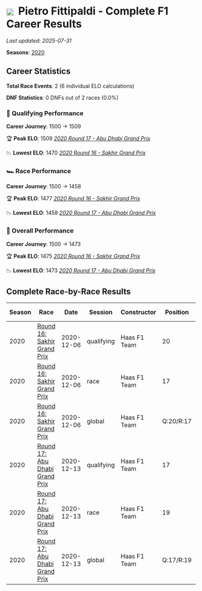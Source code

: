 # <img src="https://upload.wikimedia.org/wikipedia/commons/0/05/Flag_of_Brazil.svg" alt="Brazil" width="20" height="auto" style="vertical-align: middle; margin-right: 5px;" onerror="this.outerHTML='🇧🇷'; this.style.marginRight='5px';"/> Pietro Fittipaldi - Complete F1 Career Results

*Last updated: 2025-07-31*

**Seasons**: [2020](../seasons/2020-season-report)

## Career Statistics

**Total Race Events**: 2 (6 individual ELO calculations)

**DNF Statistics**: 0 DNFs out of 2 races (0.0%)

### 🏁 Qualifying Performance
**Career Journey**: 1500 → 1509

🏆 **Peak ELO**: 1509
   *[2020 Round 17 - Abu Dhabi Grand Prix](../seasons/2020-season-report#round-17-abu-dhabi-grand-prix)*

📉 **Lowest ELO**: 1470
   *[2020 Round 16 - Sakhir Grand Prix](../seasons/2020-season-report#round-16-sakhir-grand-prix)*

### 🏎️ Race Performance
**Career Journey**: 1500 → 1458

🏆 **Peak ELO**: 1477
   *[2020 Round 16 - Sakhir Grand Prix](../seasons/2020-season-report#round-16-sakhir-grand-prix)*

📉 **Lowest ELO**: 1458
   *[2020 Round 17 - Abu Dhabi Grand Prix](../seasons/2020-season-report#round-17-abu-dhabi-grand-prix)*

### 🌟 Overall Performance
**Career Journey**: 1500 → 1473

🏆 **Peak ELO**: 1475
   *[2020 Round 16 - Sakhir Grand Prix](../seasons/2020-season-report#round-16-sakhir-grand-prix)*

📉 **Lowest ELO**: 1473
   *[2020 Round 17 - Abu Dhabi Grand Prix](../seasons/2020-season-report#round-17-abu-dhabi-grand-prix)*


## Complete Race-by-Race Results

| Season | Race | Date | Session | Constructor | Position | Starting ELO | ELO Change | Final ELO | Teammate |
|--------|------|------|---------|-------------|----------|--------------|------------|-----------|----------|
| 2020 | [Round 16: Sakhir Grand Prix](../seasons/2020-season-report#round-16-sakhir-grand-prix) | 2020-12-06 | qualifying | Haas F1 Team | 20 | 1500 | -30 | 1470 | <img src="https://upload.wikimedia.org/wikipedia/commons/9/9c/Flag_of_Denmark.svg" alt="Denmark" width="20" height="auto" style="vertical-align: middle; margin-right: 5px;" onerror="this.outerHTML='🇩🇰'; this.style.marginRight='5px';"/> Kevin Magnussen |
| 2020 | [Round 16: Sakhir Grand Prix](../seasons/2020-season-report#round-16-sakhir-grand-prix) | 2020-12-06 | race | Haas F1 Team | 17 | 1500 | -23 | 1477 | <img src="https://upload.wikimedia.org/wikipedia/commons/9/9c/Flag_of_Denmark.svg" alt="Denmark" width="20" height="auto" style="vertical-align: middle; margin-right: 5px;" onerror="this.outerHTML='🇩🇰'; this.style.marginRight='5px';"/> Kevin Magnussen |
| 2020 | [Round 16: Sakhir Grand Prix](../seasons/2020-season-report#round-16-sakhir-grand-prix) | 2020-12-06 | global | Haas F1 Team | Q:20/R:17 | 1500 | -25 | 1475 | <img src="https://upload.wikimedia.org/wikipedia/commons/9/9c/Flag_of_Denmark.svg" alt="Denmark" width="20" height="auto" style="vertical-align: middle; margin-right: 5px;" onerror="this.outerHTML='🇩🇰'; this.style.marginRight='5px';"/> Kevin Magnussen |
| 2020 | [Round 17: Abu Dhabi Grand Prix](../seasons/2020-season-report#round-17-abu-dhabi-grand-prix) | 2020-12-13 | qualifying | Haas F1 Team | 17 | 1470 | +39 | 1509 | <img src="https://upload.wikimedia.org/wikipedia/commons/9/9c/Flag_of_Denmark.svg" alt="Denmark" width="20" height="auto" style="vertical-align: middle; margin-right: 5px;" onerror="this.outerHTML='🇩🇰'; this.style.marginRight='5px';"/> Kevin Magnussen |
| 2020 | [Round 17: Abu Dhabi Grand Prix](../seasons/2020-season-report#round-17-abu-dhabi-grand-prix) | 2020-12-13 | race | Haas F1 Team | 19 | 1477 | -19 | 1458 | <img src="https://upload.wikimedia.org/wikipedia/commons/9/9c/Flag_of_Denmark.svg" alt="Denmark" width="20" height="auto" style="vertical-align: middle; margin-right: 5px;" onerror="this.outerHTML='🇩🇰'; this.style.marginRight='5px';"/> Kevin Magnussen |
| 2020 | [Round 17: Abu Dhabi Grand Prix](../seasons/2020-season-report#round-17-abu-dhabi-grand-prix) | 2020-12-13 | global | Haas F1 Team | Q:17/R:19 | 1475 | -2 | 1473 | <img src="https://upload.wikimedia.org/wikipedia/commons/9/9c/Flag_of_Denmark.svg" alt="Denmark" width="20" height="auto" style="vertical-align: middle; margin-right: 5px;" onerror="this.outerHTML='🇩🇰'; this.style.marginRight='5px';"/> Kevin Magnussen |
